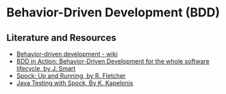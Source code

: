 # Behavior-Driven Development (BDD)

## Literature and Resources

- [Behavior-driven development - wiki](https://en.wikipedia.org/wiki/Behavior-driven_development)
- [BDD in Action: Behavior-Driven Development for the whole software lifecycle, by J. Smart](https://learning.oreilly.com/library/view/bdd-in-action/9781617291654/)
- [Spock: Up and Running, by R. Fletcher](https://learning.oreilly.com/library/view/spock-up-and/9781491923283/)
- [Java Testing with Spock, By K. Kapelonis](https://learning.oreilly.com/library/view/java-testing-with/9781617292538/)